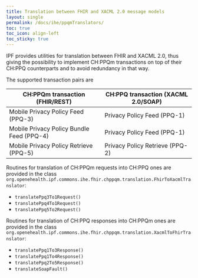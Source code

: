 ```yaml
---
title: Translation between FHIR and XACML 2.0 message models
layout: single
permalink: /docs/ihe/ppqmTranslators/
toc: true
toc_icon: align-left
toc_sticky: true
---
```


IPF provides utilities for translation between FHIR and XACML 2.0, thus giving the possibility to implement
CH:PPQm transactions on top of their CH:PPQ counterparts and to avoid redundancy in that way.

The supported transaction pairs are

| CH:PPQm transaction (FHIR/REST)           | CH:PPQ transaction (XACML 2.0/SOAP) |
|-------------------------------------------|-------------------------------------|
| Mobile Privacy Policy Feed (PPQ-3)        | Privacy Policy Feed (PPQ-1)         |
| Mobile Privacy Policy Bundle Feed (PPQ-4) | Privacy Policy Feed (PPQ-1)         |
| Mobile Privacy Policy Retrieve (PPQ-5)    | Privacy Policy Retrieve (PPQ-2)     |

Routines for translation of CH:PPQm requests into CH:PPQ ones are provided in the 
class `org.openehealth.ipf.commons.ihe.fhir.chppqm.translation.FhirToXacmlTranslator`:
* `translatePpq3To1Request()`
* `translatePpq4To1Request()`
* `translatePpq5To2Request()`

Routines for translation of CH:PPQ responses into CH:PPQm ones are provided in the
class `org.openehealth.ipf.commons.ihe.fhir.chppqm.translation.XacmlToFhirTranslator`:
* `translatePpq1To3Response()`
* `translatePpq1To4Response()`
* `translatePpq2To5Response()`
* `translateSoapFault()`
